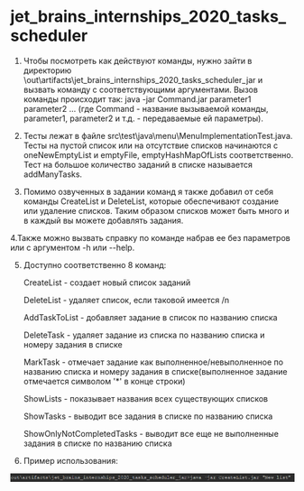 # jet_brains_internships_2020_tasks_scheduler

1. Чтобы посмотреть как действуют команды, нужно зайти в директорию \out\artifacts\jet_brains_internships_2020_tasks_scheduler_jar
и вызвать команду с соответствующими аргументами. Вызов команды происходит так: java -jar Command.jar parameter1 parameter2 ...
(где Command - название вызываемой команды, parameter1, parameter2 и т.д. - передаваемые ей параметры).

2. Тесты лежат в файле src\test\java\menu\MenuImplementationTest.java. Тесты на пустой список или на отсутствие списков начинаются с oneNewEmptyList и emptyFile, emptyHashMapOfLists соответственно. Тест на большое количество заданий в списке называется addManyTasks.

3. Помимо озвученных в задании команд я также добавил от себя команды CreateList и DeleteList, которые обеспечивают создание или удаление списков. Таким образом списков может быть много и в каждый вы можете добавлять задания.

4.Также можно вызвать справку по команде набрав ее без параметров или с аргументом -h или --help.

5. Доступно соответственно 8 команд:

    CreateList - создает новый список заданий
    
    DeleteList - удаляет список, если таковой имеется /n
    
    AddTaskToList - добавляет задание в список по названию списка
    
    DeleteTask - удаляет задание из списка по названию списка и номеру задания в списке
    
    MarkTask - отмечает задание как выполненное/невыполненное по названию списка и номеру задания в списке(выполненное задание отмечается символом '*' в конце строки) 
    
    ShowLists - показывает названия всех существующих списков
    
    ShowTasks - выводит все задания в списке по названию списка
    
    ShowOnlyNotCompletedTasks - выводит все еще не выполненные задания в списке по названию списка
    
6. Пример использования:

![Image alt](https://github.com/BigBey/jet_brains_internships_2020_tasks_scheduler/blob/develop/raw/CreateList.PNG)

